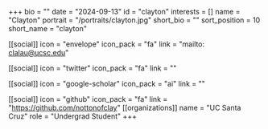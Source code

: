 +++
bio = "" 
date = "2024-09-13" 
id = "clayton" 
interests = [] 
name = "Clayton" 
portrait = "/portraits/clayton.jpg" 
short_bio = "" 
sort_position = 10
 short_name = "clayton" 

[[social]] 
    icon = "envelope" 
    icon_pack = "fa" 
    link = "mailto: clalau@ucsc.edu"

 [[social]] 
    icon = "twitter" 
    icon_pack = "fa" 
    link = "" 

[[social]] 
    icon = "google-scholar" 
    icon_pack = "ai" 
    link = "" 

[[social]] 
    icon = "github" 
    icon_pack = "fa" 
    link = "https://github.com/nottonofclay" 
[[organizations]] 
     name = "UC Santa Cruz" 
      role = "Undergrad Student" 
+++
